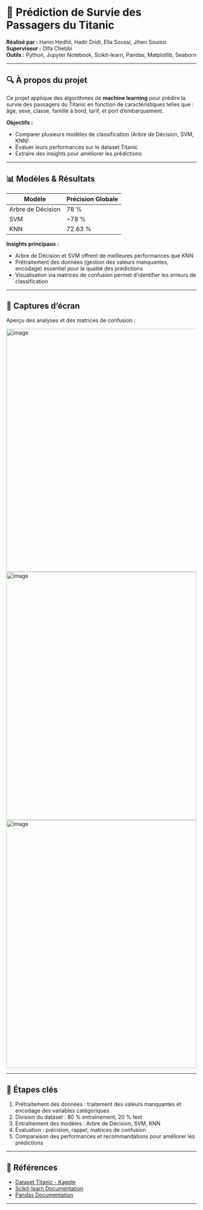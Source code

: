 # 🚢 Prédiction de Survie des Passagers du Titanic

**Réalisé par :** Hanin Hedhli, Hadir Dridi, Ella Soussi, Jihen Souissi  
**Superviseur :** Olfa Chebbi  
**Outils :** Python, Jupyter Notebook, Scikit-learn, Pandas, Matplotlib, Seaborn  

---

## 🔍 À propos du projet

Ce projet applique des algorithmes de **machine learning** pour prédire la survie des passagers du Titanic en fonction de caractéristiques telles que : âge, sexe, classe, famille à bord, tarif, et port d’embarquement.  

**Objectifs :**  
- Comparer plusieurs modèles de classification (Arbre de Décision, SVM, KNN)  
- Évaluer leurs performances sur le dataset Titanic  
- Extraire des insights pour améliorer les prédictions  

---

## 📊 Modèles & Résultats

| Modèle                   | Précision Globale |
|---------------------------|-----------------|
| Arbre de Décision         | 78 %            |
| SVM                       | ~78 %           |
| KNN                       | 72.63 %         |

**Insights principaux :**  
- Arbre de Décision et SVM offrent de meilleures performances que KNN  
- Prétraitement des données (gestion des valeurs manquantes, encodage) essentiel pour la qualité des prédictions  
- Visualisation via matrices de confusion permet d’identifier les erreurs de classification  

---

## 📸 Captures d’écran

Aperçu des analyses et des matrices de confusion :  

<img width="545" height="643" alt="image" src="https://github.com/user-attachments/assets/313959dc-b71b-45ef-adb8-b2a4dcc4d7ee" />

<img width="503" height="656" alt="image" src="https://github.com/user-attachments/assets/67f00207-bbce-49a5-9dda-47fdbc0d5abb" />

<img width="503" height="656" alt="image" src="https://github.com/user-attachments/assets/9e224cdf-79ac-4a3b-83c9-7a11948b176f" />



---

## 🚀 Étapes clés

1. Prétraitement des données : traitement des valeurs manquantes et encodage des variables catégoriques  
2. Division du dataset : 80 % entraînement, 20 % test  
3. Entraînement des modèles : Arbre de Décision, SVM, KNN  
4. Évaluation : précision, rappel, matrices de confusion  
5. Comparaison des performances et recommandations pour améliorer les prédictions  

---

## 📖 Références

- [Dataset Titanic - Kaggle](https://www.kaggle.com/c/titanic)  
- [Scikit-learn Documentation](https://scikit-learn.org/stable/)  
- [Pandas Documentation](https://pandas.pydata.org/)  

---

